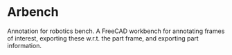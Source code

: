 # Arbench
Annotation for robotics bench. A FreeCAD workbench for annotating frames of interest, exporting these w.r.t. the part frame, and exporting part information.

